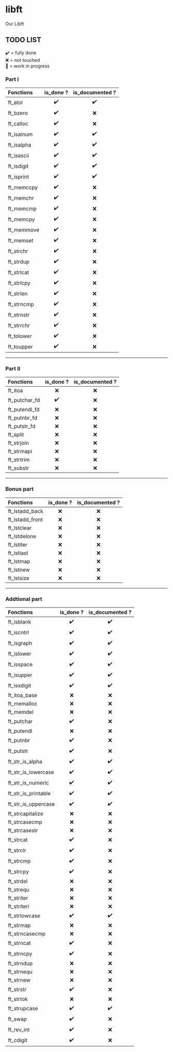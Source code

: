 # libft
Our Libft

## TODO LIST

✔️ = fully done<br>
❌ = not touched<br>
🚧 = work in progress<br>

### Part I

|Fonctions|is_done ?|is_documented ?|
|:--------|:-------:|:-------------:|
|ft_atoi|✔️|✔️|
|ft_bzero|✔️|❌|
|ft_calloc|✔️|❌|
|ft_isalnum|✔️|✔️|
|ft_isalpha|✔️|✔️|
|ft_isascii|✔️|✔️|
|ft_isdigit|✔️|✔️|
|ft_isprint|✔️|✔️|
|ft_memccpy|✔️|❌|
|ft_memchr|✔️|❌|
|ft_memcmp|✔️|❌|
|ft_memcpy|✔️|❌|
|ft_memmove|✔️|❌|
|ft_memset|✔️|❌|
|ft_strchr|✔️|❌|
|ft_strdup|✔️|❌|
|ft_strlcat|✔️|❌|
|ft_strlcpy|✔️|❌|
|ft_strlen|✔️|❌|
|ft_strncmp|✔️|❌|
|ft_strnstr|✔️|❌|
|ft_strrchr|✔️|❌|
|ft_tolower|✔️|❌|
|ft_toupper|✔️|❌|

---

### Part II

|Fonctions|is_done ?|is_documented ?|
|:--------|:-------:|:-------------:|
|ft_itoa|❌|❌|
|ft_putchar_fd|✔️|❌|
|ft_putendl_fd|❌|❌|
|ft_putnbr_fd|❌|❌|
|ft_putstr_fd|❌|❌|
|ft_split|❌|❌|
|ft_strjoin|❌|❌|
|ft_strmapi|❌|❌|
|ft_strtrim|❌|❌|
|ft_substr|❌|❌|

---

### Bonus part

|Fonctions|is_done ?|is_documented ?|
|:--------|:-------:|:-------------:|
|ft_lstadd_back|❌|❌|
|ft_lstadd_front|❌|❌|
|ft_lstclear|❌|❌|
|ft_lstdelone|❌|❌|
|ft_lstiter|❌|❌|
|ft_lstlast|❌|❌|
|ft_lstmap|❌|❌|
|ft_lstnew|❌|❌|
|ft_lstsize|❌|❌|

---

### Addtional part

|Fonctions|is_done ?|is_documented ?|
|:--------|:-------:|:-------------:|
|ft_isblank|✔️|✔️|
|ft_iscntrl|✔️|✔️|
|ft_isgraph|✔️|✔️|
|ft_islower|✔️|✔️|
|ft_isspace|✔️|✔️|
|ft_isupper|✔️|✔️|
|ft_isxdigit|✔️|✔️|
|ft_itoa_base|❌|❌|
|ft_memalloc|❌|❌|
|ft_memdel|❌|❌|
|ft_putchar|✔️|❌|
|ft_putendl|❌|❌|
|ft_putnbr|✔️|❌|
|ft_putstr|✔️|❌|
|ft_str_is_alpha|✔️|✔️|
|ft_str_is_lowercase|✔️|✔️|
|ft_str_is_numeric|✔️|✔️|
|ft_str_is_printable|✔️|✔️|
|ft_str_is_uppercase|✔️|✔️|
|ft_strcapitalize|❌|❌|
|ft_strcasecmp|❌|❌|
|ft_strcasestr|❌|❌|
|ft_strcat|✔️|❌|
|ft_strclr|✔️|❌|
|ft_strcmp|✔️|❌|
|ft_strcpy|✔️|❌|
|ft_strdel|❌|❌|
|ft_strequ|❌|❌|
|ft_striter|❌|❌|
|ft_striteri|❌|❌|
|ft_strlowcase|✔️|✔️|
|ft_strmap|❌|❌|
|ft_strncasecmp|❌|❌|
|ft_strncat|✔️|❌|
|ft_strncpy|✔️|❌|
|ft_strndup|❌|❌|
|ft_strnequ|❌|❌|
|ft_strnew|❌|❌|
|ft_strstr|✔️|❌|
|ft_strtok|❌|❌|
|ft_strupcase|✔️|✔️|
|ft_swap     |✔️|❌|
|ft_rev_int  |✔️|❌|
|ft_cdigit   |✔️|❌|
